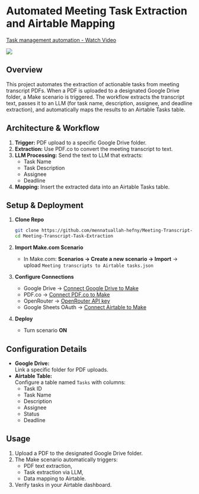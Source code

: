 # Automated Meeting Task Extraction and Airtable Mapping

<div>
    <a href="https://www.loom.com/share/81b7595c9f394b5891c17339f3800f45">
      <p>Task management automation - Watch Video</p>
    </a>
    <a href="https://www.loom.com/share/81b7595c9f394b5891c17339f3800f45">
      <img style="max-width:300px;" src="https://cdn.loom.com/sessions/thumbnails/81b7595c9f394b5891c17339f3800f45-65d4d228d379dcf5-full-play.gif">
    </a>
  </div>

## Overview
This project automates the extraction of actionable tasks from meeting transcript PDFs. When a PDF is uploaded to a designated Google Drive folder, a Make scenario is triggered. The workflow extracts the transcript text, passes it to an LLM (for task name, description, assignee, and deadline extraction), and automatically maps the results to an Airtable Tasks table.

## Architecture & Workflow
1. **Trigger:** PDF upload to a specific Google Drive folder.
2. **Extraction:** Use PDF.co to convert the meeting transcript to text.
3. **LLM Processing:** Send the text to LLM that extracts:
   - Task Name
   - Task Description
   - Assignee
   - Deadline
4. **Mapping:** Insert the extracted data into an Airtable Tasks table.

## Setup & Deployment

1. **Clone Repo**
   ```bash
   git clone https://github.com/mennatuallah-hefny/Meeting-Transcript-Task-Extraction.git
   cd Meeting-Transcript-Task-Extraction
   ```

2. **Import Make.com Scenario**
   - In Make.com: **Scenarios → Create a new scenario → Import** → upload `Meeting transcripts to Airtable tasks.json`

3. **Configure Connections**
   - Google Drive → [Connect Google Drive to Make](https://apps.make.com/google-drive)
   - PDF.co → [Connect PDF.co to Make](https://apps.make.com/pdfco)
   - OpenRouter → [OpenRouter API key](https://openrouter.ai/settings/keys)
   - Google Sheets OAuth → [Connect Airtable to Make](https://apps.make.com/airtable)
    
4. **Deploy**
   - Turn scenario **ON**

## Configuration Details
- **Google Drive:**  
  Link a specific folder for PDF uploads.
- **Airtable Table:**  
  Configure a table named `Tasks` with columns:
  - Task ID 
  - Task Name  
  - Description  
  - Assignee
  - Status
  - Deadline  

## Usage
1. Upload a PDF to the designated Google Drive folder.
2. The Make scenario automatically triggers:
   - PDF text extraction,
   - Task extraction via LLM,
   - Data mapping to Airtable.
3. Verify tasks in your Airtable dashboard.



